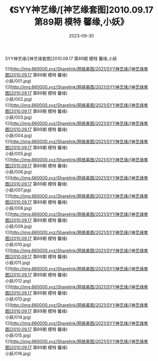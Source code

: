 ﻿---
layout: post
title:  《SYY神艺缘/[神艺缘套图]2010.09.17 第89期 模特 馨缘,小妖》
date:   2023-09-30
img: http://img.660000.xyz/Sharelink/网络美图/2021/SYY神艺缘/[神艺缘套图]2010.09.17 第89期 模特 馨缘,小妖/000.jpg
categories: [美女, 清纯, 唯美]
---

SYY神艺缘/[神艺缘套图]2010.09.17 第89期 模特 馨缘,小妖

 ![](http://img.660000.xyz/Sharelink/网络美图/2021/SYY神艺缘/[神艺缘套图]2010.09.17 第89期 模特 馨缘) <br>小妖/001.jpg) <br>![](http://img.660000.xyz/Sharelink/网络美图/2021/SYY神艺缘/[神艺缘套图]2010.09.17 第89期 模特 馨缘) <br>小妖/002.jpg) <br>![](http://img.660000.xyz/Sharelink/网络美图/2021/SYY神艺缘/[神艺缘套图]2010.09.17 第89期 模特 馨缘) <br>小妖/003.jpg) <br>![](http://img.660000.xyz/Sharelink/网络美图/2021/SYY神艺缘/[神艺缘套图]2010.09.17 第89期 模特 馨缘) <br>小妖/004.jpg) <br>![](http://img.660000.xyz/Sharelink/网络美图/2021/SYY神艺缘/[神艺缘套图]2010.09.17 第89期 模特 馨缘) <br>小妖/005.jpg) <br>![](http://img.660000.xyz/Sharelink/网络美图/2021/SYY神艺缘/[神艺缘套图]2010.09.17 第89期 模特 馨缘) <br>小妖/006.jpg) <br>![](http://img.660000.xyz/Sharelink/网络美图/2021/SYY神艺缘/[神艺缘套图]2010.09.17 第89期 模特 馨缘) <br>小妖/007.jpg) <br>![](http://img.660000.xyz/Sharelink/网络美图/2021/SYY神艺缘/[神艺缘套图]2010.09.17 第89期 模特 馨缘) <br>小妖/008.jpg) <br>![](http://img.660000.xyz/Sharelink/网络美图/2021/SYY神艺缘/[神艺缘套图]2010.09.17 第89期 模特 馨缘) <br>小妖/009.jpg) <br>![](http://img.660000.xyz/Sharelink/网络美图/2021/SYY神艺缘/[神艺缘套图]2010.09.17 第89期 模特 馨缘) <br>小妖/010.jpg) <br>![](http://img.660000.xyz/Sharelink/网络美图/2021/SYY神艺缘/[神艺缘套图]2010.09.17 第89期 模特 馨缘) <br>小妖/011.jpg) <br>![](http://img.660000.xyz/Sharelink/网络美图/2021/SYY神艺缘/[神艺缘套图]2010.09.17 第89期 模特 馨缘) <br>小妖/012.jpg) <br>![](http://img.660000.xyz/Sharelink/网络美图/2021/SYY神艺缘/[神艺缘套图]2010.09.17 第89期 模特 馨缘) <br>小妖/013.jpg) <br>![](http://img.660000.xyz/Sharelink/网络美图/2021/SYY神艺缘/[神艺缘套图]2010.09.17 第89期 模特 馨缘) <br>小妖/014.jpg) <br>![](http://img.660000.xyz/Sharelink/网络美图/2021/SYY神艺缘/[神艺缘套图]2010.09.17 第89期 模特 馨缘) <br>小妖/015.jpg) <br>![](http://img.660000.xyz/Sharelink/网络美图/2021/SYY神艺缘/[神艺缘套图]2010.09.17 第89期 模特 馨缘) <br>小妖/016.jpg) <br>